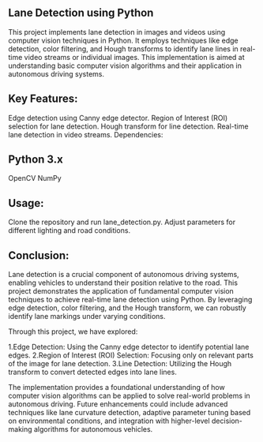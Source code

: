 ## Lane Detection using Python

This project implements lane detection in images and videos using computer vision techniques in Python. It employs techniques like edge detection, color filtering, and Hough transforms to identify lane lines in real-time video streams or individual images. This implementation is aimed at understanding basic computer vision algorithms and their application in autonomous driving systems.

## Key Features:

Edge detection using Canny edge detector.
Region of Interest (ROI) selection for lane detection.
Hough transform for line detection.
Real-time lane detection in video streams.
Dependencies:

## Python 3.x

OpenCV
NumPy

## Usage:

Clone the repository and run lane_detection.py.
Adjust parameters for different lighting and road conditions.

## Conclusion:

Lane detection is a crucial component of autonomous driving systems, enabling vehicles to understand their position relative to the road. This project demonstrates the application of fundamental computer vision techniques to achieve real-time lane detection using Python. By leveraging edge detection, color filtering, and the Hough transform, we can robustly identify lane markings under varying conditions.

Through this project, we have explored:

1.Edge Detection: Using the Canny edge detector to identify potential lane edges.
2.Region of Interest (ROI) Selection: Focusing only on relevant parts of the image for lane detection.
3.Line Detection: Utilizing the Hough transform to convert detected edges into lane lines.

The implementation provides a foundational understanding of how computer vision algorithms can be applied to solve real-world problems in autonomous driving. Future enhancements could include advanced techniques like lane curvature detection, adaptive parameter tuning based on environmental conditions, and integration with higher-level decision-making algorithms for autonomous vehicles.
